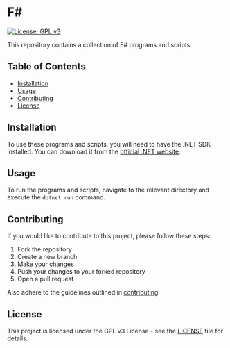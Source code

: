 # F#

[![License: GPL v3](https://img.shields.io/badge/License-GPL%20v3-blue.svg)](https://www.gnu.org/licenses/gpl-3.0)

This repository contains a collection of F# programs and scripts.

## Table of Contents

- [Installation](#installation)
- [Usage](#usage)
- [Contributing](#contributing)
- [License](#license)

## Installation

To use these programs and scripts, you will need to have the .NET SDK installed. You can download it from the [official .NET website](https://dotnet.microsoft.com/download).

## Usage

To run the programs and scripts, navigate to the relevant directory and execute the `dotnet run` command.

## Contributing

If you would like to contribute to this project, please follow these steps:

1. Fork the repository
2. Create a new branch
3. Make your changes
4. Push your changes to your forked repository
5. Open a pull request

Also adhere to the guidelines outlined in [contributing](./CONTRIBUTING.md)

## License

This project is licensed under the GPL v3 License - see the [LICENSE](LICENSE) file for details.
